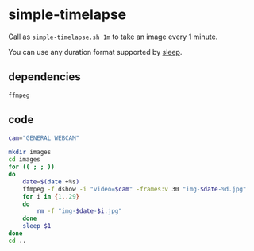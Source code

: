 # simple-timelapse

Call as `simple-timelapse.sh 1m` to take an image every 1 minute.

You can use any duration format supported by [sleep](https://man7.org/linux/man-pages/man1/sleep.1.html).

## dependencies
`ffmpeg`

## code
```bash
cam="GENERAL WEBCAM"

mkdir images
cd images
for (( ; ; ))
do
    date=$(date +%s)
    ffmpeg -f dshow -i "video=$cam" -frames:v 30 "img-$date-%d.jpg"
    for i in {1..29}
    do
        rm -f "img-$date-$i.jpg"
    done
    sleep $1
done
cd ..
```
